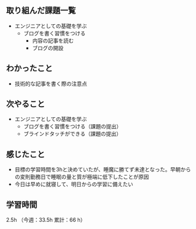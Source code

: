 ## 取り組んだ課題一覧
- エンジニアとしての基礎を学ぶ
  - ブログを書く習慣をつける
    - 内容の記事を読む
    - ブログの開設
## わかったこと
- 技術的な記事を書く際の注意点
## 次やること
- エンジニアとしての基礎を学ぶ
  - ブログを書く習慣をつける（課題の提出）
  - ブラインドタッチができる（課題の提出）
## 感じたこと
- 目標の学習時間を3hと決めていたが、睡魔に勝てず未達となった。早朝からの変則勤務日で睡眠の量と質が極端に低下したことが原因
- 今日は早めに就寝して、明日からの学習に備えたい
## 学習時間
2.5h （今週：33.5h 累計：66 h）
